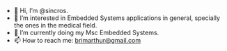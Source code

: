 - 👋 Hi, I’m @sincros.
- 👀 I’m interested in Embedded Systems applications in general, specially the ones in the medical field.
- 🌱 I’m currently doing my Msc Embedded Systems.
- 📫 How to reach me: brimarthur@gmail.com

<!---
sincros/sincros is a ✨ special ✨ repository because its `README.md` (this file) appears on your GitHub profile.
You can click the Preview link to take a look at your changes.
--->

